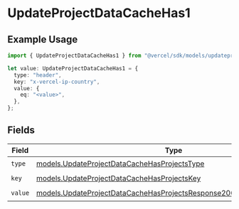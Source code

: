 # UpdateProjectDataCacheHas1

## Example Usage

```typescript
import { UpdateProjectDataCacheHas1 } from "@vercel/sdk/models/updateprojectdatacacheop.js";

let value: UpdateProjectDataCacheHas1 = {
  type: "header",
  key: "x-vercel-ip-country",
  value: {
    eq: "<value>",
  },
};
```

## Fields

| Field                                                                                                                                                    | Type                                                                                                                                                     | Required                                                                                                                                                 | Description                                                                                                                                              |
| -------------------------------------------------------------------------------------------------------------------------------------------------------- | -------------------------------------------------------------------------------------------------------------------------------------------------------- | -------------------------------------------------------------------------------------------------------------------------------------------------------- | -------------------------------------------------------------------------------------------------------------------------------------------------------- |
| `type`                                                                                                                                                   | [models.UpdateProjectDataCacheHasProjectsType](../models/updateprojectdatacachehasprojectstype.md)                                                       | :heavy_check_mark:                                                                                                                                       | N/A                                                                                                                                                      |
| `key`                                                                                                                                                    | [models.UpdateProjectDataCacheHasProjectsKey](../models/updateprojectdatacachehasprojectskey.md)                                                         | :heavy_check_mark:                                                                                                                                       | N/A                                                                                                                                                      |
| `value`                                                                                                                                                  | [models.UpdateProjectDataCacheHasProjectsResponse200ApplicationJSONValue](../models/updateprojectdatacachehasprojectsresponse200applicationjsonvalue.md) | :heavy_check_mark:                                                                                                                                       | N/A                                                                                                                                                      |